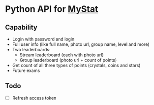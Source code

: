 # Python API for [MyStat](https://mystat.itstep.org/ru/auth/login/index)
## Сapability
* Login with password and login 
* Full user info (like full name, photo url, group name, level and more)
* Two leaderboards:
  * Stream leaderboard (each with photo url)
  * Group leaderboard (photo url + count of points)
* Get count of all three types of points (crystals, coins and stars)
* Future exams
## Todo 
- [ ] Refresh access token
